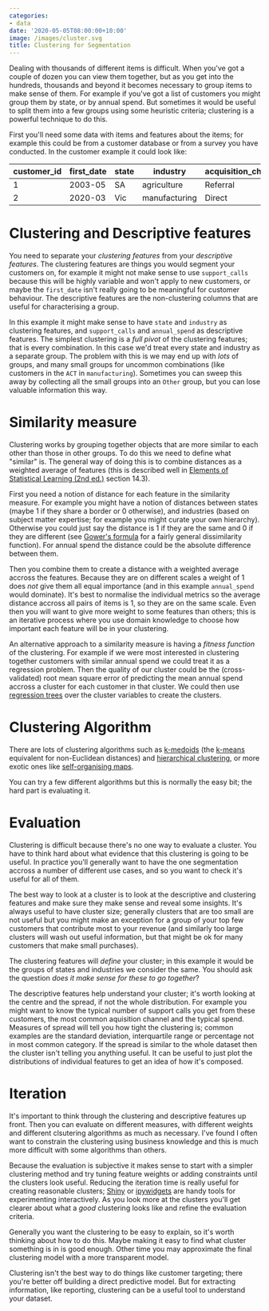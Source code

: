 ```yaml
---
categories:
- data
date: '2020-05-05T08:00:00+10:00'
image: /images/cluster.svg
title: Clustering for Segmentation
---
```


Dealing with thousands of different items is difficult.
When you've got a couple of dozen you can view them together, but as you get into the hundreds, thousands and beyond it becomes necessary to group items to make sense of them.
For example if you've got a list of customers you might group them by state, or by annual spend.
But sometimes it would be useful to split them into a few groups using some heuristic criteria; clustering is a powerful technique to do this.

First you'll need some data with items and features about the items; for example this could be from a customer database or from a survey you have conducted.
In the customer example it could look like:

| customer_id | first_date | state | industry      | acquisition_channel | support_calls | annual_spend |
|-------------|------------|-------|---------------|---------------------|---------------|--------------|
| 1           | 2003-05    | SA    | agriculture   | Referral            | 2             | 10,000       |
| 2           | 2020-03    | Vic   | manufacturing | Direct              | 0             | 3,100        |

# Clustering and Descriptive features

You need to separate your *clustering features* from your *descriptive features*.
The clustering features are things you would segment your customers on, for example it might not make sense to use `support_calls` because this will be highly variable and won't apply to new customers, or maybe the `first_date` isn't really going to be meaningful for customer behaviour.
The descriptive features are the non-clustering columns that are useful for characterising a group.

In this example it might make sense to have `state` and `industry` as clustering features, and `support_calls` and `annual_spend` as descriptive features.
The simplest clustering is a *full pivot* of the clustering features; that is every combination.
In this case we'd treat every state and industry as a separate group.
The problem with this is we may end up with *lots* of groups, and many small groups for uncommon combinations (like customers in the `ACT` in `manufacturing`).
Sometimes you can sweep this away by collecting all the small groups into an `Other` group, but you can lose valuable information this way.

# Similarity measure

Clustering works by grouping together objects that are more similar to each other than those in other groups.
To do this we need to define what "similar" is.
The general way of doing this is to combine distances as a weighted average of features (this is described well in [Elements of Statistical Learning (2nd ed.)](https://web.stanford.edu/~hastie/ElemStatLearn/) section 14.3).

First you need a notion of distance for each feature in the similarity measure.
For example you might have a notion of distances between states (maybe 1 if they share a border or 0 otherwise), and industries (based on subject matter expertise; for example you might curate your own hierarchy).
Otherwise you could just say the distance is 1 if they are the same and 0 if they are different (see [Gower's formula](https://stat.ethz.ch/R-manual/R-devel/library/cluster/html/daisy.html) for a fairly general dissimilarity function).
For annual spend the distance could be the absolute difference between them.

Then you combine them to create a distance with a weighted average accross the features.
Because they are on different scales a weight of 1 does *not* give them all equal importance (and in this example `annual_spend` would dominate).
It's best to normalise the individual metrics so the average distance accross all pairs of items is 1, so they are on the same scale.
Even then you will want to give more weight to some features than others; this is an iterative process where you use domain knowledge to choose how important each feature will be in your clustering.

An alternative approach to a similarity measure is having a *fitness function* of the clustering.
For example if we were most interested in clustering together customers with similar annual spend we could treat it as a regression problem.
Then the quality of our cluster could be the (cross-validated) root mean square error of predicting the mean annual spend accross a cluster for each customer in that cluster.
We could then use [regression trees](https://en.wikipedia.org/wiki/Decision_tree_learning) over the cluster variables to create the clusters.

# Clustering Algorithm

There are lots of clustering algorithms such as [k-medoids](https://en.wikipedia.org/wiki/K-medoids) (the [k-means](https://en.wikipedia.org/wiki/K-means) equivalent for non-Euclidean distances) and [hierarchical clustering](https://en.wikipedia.org/wiki/Hierarchical_clustering), or more exotic ones like [self-organising maps](https://en.wikipedia.org/wiki/Self-organizing_map).

You can try a few different algorithms but this is normally the easy bit; the hard part is evaluating it.

# Evaluation

Clustering is difficult because there's no one way to evaluate a cluster.
You have to think hard about what evidence that this clustering is going to be useful.
In practice you'll generally want to have the one segmentation accross a number of different use cases, and so you want to check it's useful for all of them.

The best way to look at a cluster is to look at the descriptive and clustering features and make sure they make sense and reveal some insights.
It's always useful to have cluster size; generally clusters that are too small are not useful but you might make an exception for a group of your top few customers that contribute most to your revenue (and similarly too large clusters will wash out useful information, but that might be ok for many customers that make small purchases).

The clustering features will *define* your cluster; in this example it would be the groups of states and industries we consider the same.
You should ask the question *does it make sense for these to go together*?

The descriptive features help understand your cluster; it's worth looking at the centre and the spread, if not the whole distribution.
For example you might want to know the typical number of support calls you get from these customers, the most common aquisition channel and the typical spend.
Measures of spread will tell you how tight the clustering is; common examples are the standard deviation, interquartile range or percentage not in most common category.
If the spread is similar to the whole dataset then the cluster isn't telling you anything useful.
It can be useful to just plot the distributions of individual features to get an idea of how it's composed.

# Iteration

It's important to think through the clustering and descriptive features up front.
Then you can evaluate on different measures, with different weights and different clsutering algorithms as much as necessary.
I've found I often want to constrain the clustering using business knowledge and this is much more difficult with some algorithms than others.

Because the evaluation is subjective it makes sense to start with a simpler clustering method and try tuning feature weights or adding constraints until the clusters look useful.
Reducing the iteration time is really useful for creating reasonable clusters; [Shiny](https://shiny.rstudio.com/) or [ipywidgets](https://ipywidgets.readthedocs.io/en/latest/) are handy tools for experimenting interactively.
As you look more at the clusters you'll get clearer about what a *good* clustering looks like and refine the evaluation criteria.

Generally you want the clustering to be easy to explain, so it's worth thinking about how to do this.
Maybe making it easy to find what cluster something is in is good enough.
Other time you may approximate the final clustering model with a more transparent model.

Clustering isn't the best way to do things like customer targeting; there you're better off building a direct predictive model.
But for extracting information, like reporting, clustering can be a useful tool to understand your dataset.